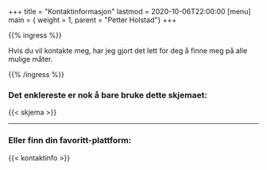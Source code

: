 +++
title = "Kontaktinformasjon"
lastmod = 2020-10-06T22:00:00
[menu]
main = { weight = 1, parent = "Petter Holstad"}
+++

{{% ingress %}}

Hvis du vil kontakte meg, har jeg gjort det lett for deg å finne meg på alle
mulige måter.

{{% /ingress %}}

### Det enklereste er nok å bare bruke dette skjemaet:

{{< skjema >}}

---

### Eller finn din favoritt-plattform:

{{< kontaktinfo >}}
